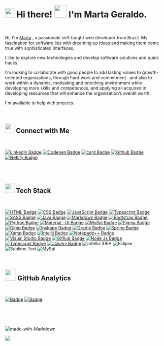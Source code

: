 

# <img src="https://github.com/martageraldo/certificados/blob/main/certificados/logomgg/LOGOmggcode100.png" width="30"> **Hi there!** <img src="https://github.com/martageraldo/certificados/blob/main/certificados/logomgg/Hi.gif" width="40"> **I'm Marta Geraldo.** 
<br>


<p> Hi, I'm <a href="https://martageraldo.netlify.app/" target="_blank">Marta<a/> , a passionate self-taught web developer from Brazil. My fascination for software lies with dreaming up ideas and making them come true with sophisticated interfaces.</p>
<p>I like to explore new technologies and develop software solutions and quick hacks.</p>
<p> I’m looking to collaborate with good people to add lasting values to growth-oriented organizations, through hard work and commitment...and also to work within a dynamic, motivating and enriching environment while developing more skills and competences, and applying all acquired in developing resources that will enhance the organization’s overall worth.</p>
<p> I'm available to help with projects.</p> 

<br>

<!--
 ## <img src="https://github.com/martageraldo/certificados/blob/main/certificados/logomgg/FOLLOW.png" width="30"> Connect with Me  
 <br>

[![Linkedin Badge](https://img.shields.io/badge/-LinkedIn-blue?style=flat-square&logo=Linkedin&logoColor=white&link=https://www.linkedin.com/in/marta-geraldo)](https://www.linkedin.com/in/marta-geraldo)
[![Netlify Badge](https://img.shields.io/badge/Netlify-37aeba?style=flat-square&logo=Netlify&logoColor=white&link=https://martageraldo.netlify.app/)](https://martageraldo.netlify.app/)
[![Codepen Badge](https://img.shields.io/badge/-Codepen-black?style=flat-square&logo=Codepen&logoColor=white&link=https://codepen.io/martageraldo)](https://codepen.io/martageraldo)
[![card Badge](https://img.shields.io/badge/-Microsoft_Outlook-0078D4??style=flat-square&logo=microsoft-outlook&logoColor=white&link=mailto:mggeraldo@hotmail.com)](mailto:mggeraldo@hotmail.com)  -->

## <img src="https://github.com/martageraldo/certificados/blob/main/certificados/logomgg/FOLLOW.png" width="30"> Connect with Me
<br>

[![Linkedin Badge](https://img.shields.io/badge/-LinkedIn-blue?style=social-square&logo=Linkedin&logoColor=white&link=https://www.linkedin.com/in/marta-geraldo/)](https://www.linkedin.com/in/marta-geraldo/)
[![Codepen Badge](https://img.shields.io/badge/-Codepen-black?style=social-square&logo=Codepen&logoColor=white&link=https://codepen.io/martageraldo)](https://codepen.io/martageraldo)
[![card Badge](https://img.shields.io/badge/-Hotmail-0078D4??style=flat-square&logo=microsoft-outlook&logoColor=white&link=mailto:mggeraldo@hotmail.com)](mailto:mggeraldo@hotmail.com) 
[![Github Badge](https://img.shields.io/badge/-Github-000?style=social-square&logo=Github&logoColor=white&link=https://github.com/martageraldo)](https://github.com/martageraldo)
[![Netlify Badge](https://img.shields.io/badge/-Netlify-00C7B7?style=social-square&logo=netlify&logoColor=white)](https://martageraldo.netlify.app/)


<br> <br>

## <img src="https://github.com/martageraldo/certificados/blob/main/certificados/logomgg/lista.png" width="30"> Tech Stack  
<br>

[![HTML Badge](https://img.shields.io/badge/HTML5-E34F26?style=social-square&logo=html5&logoColor=white)]() 
[![CSS Badge](https://img.shields.io/badge/CSS3-1572B6?style=social-square&logo=css3&logoColor=white)]() 
[![JavaScript Badge](https://img.shields.io/badge/JavaScript-F7DF1E?style=social-square&logo=javascript&logoColor=black)]()
[![Typescript Badge](https://img.shields.io/badge/TypeScript-007ACC?style=social-square&logo=typescript&logoColor=white)]()
[![SASS Badge](https://img.shields.io/badge/Sass-CC6699?style=social-square&logo=sass&logoColor=white)]()
[![Java Badge](https://img.shields.io/badge/Java-f90404?style=social-square&logo=java&logoColor=white)]()
[![Markdown Badge](https://img.shields.io/badge/Markdown-000000?style=social-square&logo=markdown&logoColor=white)]()
[![Bootstrap Badge](https://img.shields.io/badge/Bootstrap-563D7C?style=social-square&logo=bootstrap&logoColor=white)]()
[![Python Badge](https://img.shields.io/badge/Python-14354C?style=social-square&logo=python&logoColor=white)]()
[![Material--UI Badge](https://img.shields.io/badge/Material--UI-0081CB?style=social-square&logo=material-ui&logoColor=white)]()
[![MySql Badge](https://img.shields.io/badge/MySQL-00000F?style=social-square&logo=mysql&logoColor=white)]()
[![Figma Badge](https://img.shields.io/badge/Figma-F24E1E?style=social-square&logo=figma&logoColor=white)]() 
[![Gimp Badge](https://img.shields.io/badge/gimp-5C5543?style=social-square&logo=gimp&logoColor=white)]()
[![Inskape Badge](https://img.shields.io/badge/Inkscape-000000?style=social-square&logo=Inkscape&logoColor=white)]()
[![Gradle Badge](https://img.shields.io/badge/gradle-02303A?style=social-square&logo=gradle&logoColor=white)]()
[![Spring Badge](https://img.shields.io/badge/Spring-6DB33F?style=social-square&logo=spring&logoColor=white)]()
[![Xamp Badge](https://img.shields.io/badge/Xampp-F37623?style=social-square&logo=xampp&logoColor=white)]()
[![Intellij Badge](https://img.shields.io/badge/IntelliJIDEA-000000.svg?style=social-square&logo=intellij-idea&logoColor=white)]()
[![Notepadd++ Badge](https://img.shields.io/badge/Notepad++-90E59A.svg?style=social-square&logo=notepad%2B%2B&logoColor=black)]()
[![Visual Studio Badge](https://img.shields.io/badge/Visual_Studio_Code-0078D4?style=social-square&logo=visual%20studio%20code&logoColor=white)]()
[![Github Badge](https://img.shields.io/badge/GitHub-100000?style=social-square&logo=github&logoColor=white)]()
[![Node Js Badge](https://img.shields.io/badge/Node.js-43853D?style=social-square&logo=node.js&logoColor=white)]()
[![Typescript Badge](https://img.shields.io/badge/TypeScript-007ACC?style=social-square&logo=typescript&logoColor=white)]()
[![JQuery Badge](https://img.shields.io/badge/jQuery-0769AD?style=style=social-square&logo=jquery&logoColor=white)]()
![IntelliJ IDEA](https://img.shields.io/badge/IntelliJIDEA-CF96FD.svg?style=social-square&logo=intellij-idea&logoColor=black)
![Eclipse](https://img.shields.io/badge/Eclipse-FE7A16.svg?style=social-square&logo=Eclipse&logoColor=white)
![Sublime Text](https://img.shields.io/badge/sublime_text-%23575757.svg?style=social-square&logo=sublime-text&logoColor=important)
![MySql](https://img.shields.io/badge/MySQL-0078D4?style=social-square&logo=mysql&logoColor=white)


<br>



## <img src="https://github.com/martageraldo/certificados/blob/main/certificados/logomgg/metrics.png" width="35"> GitHub Analytics 
<br>

[![ Badge](https://github-readme-stats.vercel.app/api?username=martageraldo&show_icons=true&include_all_commits=true&count_private=true&theme=blue-green)]() 
[![ Badge](https://github-readme-stats.vercel.app/api/top-langs/?username=martageraldo&include_all_langs=true&theme=blue-green)]()
<br><br>

<br><br>

[![made-with-Markdown](https://img.shields.io/badge/Made%20with-Markdown-1f425f.svg)](http://commonmark.org)
<br>

![](https://visitor-badge.glitch.me/badge?page_id=martageraldo.martageraldo)

<br>



<!--
<div>
<a href="https://github.com/martageraldo">
<img height="180em" src="https://github-readme-stats.vercel.app/api/top-langs/?username=martageraldo&layout=compact&langs_count=7&theme=dracula"/>
<img height="180em" src="https://github-readme-stats.vercel.app/api?username=martageraldo&show_icons=true&theme=dracula&include_all_commits=true&count_private=true"/>
</div>
-->



<!--
**martageraldo/martageraldo** is a ✨ _special_ ✨ repository because its `README.md` (this file) appears on your GitHub profile.

Here are some ideas to get you started:

- 🔭 I’m currently working on ...
- 🌱 I’m currently learning ...
- 👯 I’m looking to collaborate on ...
- 🤔 I’m looking for help with ...
- 💬 Ask me about ...
- 📫 How to reach me: ...
- 😄 Pronouns: ...
- ⚡ Fun fact: ...
-->


